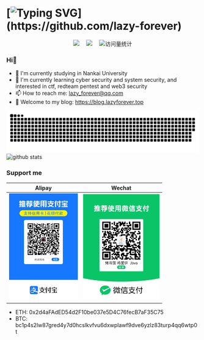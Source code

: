  # [![Typing SVG](https://readme-typing-svg.demolab.com?font=Fira+Code&pause=1000&width=435&lines=Hi%F0%9F%91%8B%2C+I'm+GH2050!;Welcome+to+my+homepage!)](https://github.com/lazy-forever)

 <!-- profile logo 个人资料徽标 -->
  <div align="center">
    <a href="https://space.bilibili.com/490568380/"><img src="https://img.shields.io/badge/Bilibili-B站-ff69b4" /></a>&emsp;
    <a href="https://gitee.com/lazy_forever"><img src="https://img.shields.io/badge/gitee-码云-C61B21" /></a>&emsp;
    <!-- visitor statistics logo 访客数统计徽标 -->
    <img src="https://komarev.com/ghpvc/?username=lazy-forever&label=Views&color=0e75b6&style=flat" alt="访问量统计" />
  </div>


<!--
**lazy-forever/lazy-forever** is a ✨ _special_ ✨ repository because its `README.md` (this file) appears on your GitHub profile.

Here are some ideas to get you started:

- 🔭 I’m currently working on ...
- 🌱 I’m currently learning ...
- 👯 I’m looking to collaborate on ...
- 🤔 I’m looking for help with ...
- 💬 Ask me about ...
- 📫 How to reach me: ...
- 😄 Pronouns: ...
- ⚡ Fun fact: ...
-->
### Hi👋
- 🔭 I'm currently studying in Nankai University
- 🌱 I'm currently learning cyber security and system security, and interested in ctf, redteam pentest and web3 security
- 📫 How to reach me: lazy_forever@qq.com
- 💬 Welcome to my blog: https://blog.lazyforever.top

<!-- Snake Code Contribution Map 贪吃蛇代码贡献图 -->
<picture>
  <source media="(prefers-color-scheme: dark)" srcset="https://raw.githubusercontent.com/GH2050/GH2050/output/github-contribution-grid-snake-dark.svg">
  <source media="(prefers-color-scheme: light)" srcset="https://raw.githubusercontent.com/GH2050/GH2050/output/github-contribution-grid-snake.svg">
  <img alt="github contribution grid snake animation" src="https://raw.githubusercontent.com/GH2050/GH2050/output/github-contribution-grid-snake.svg">
</picture>
<!--
<img src='https://github-readme-stats.vercel.app/api?username=lazy-forever&show_icons=true&theme=tokyonight'>
-->
<picture>
  <source media="(prefers-color-scheme: dark)" srcset="https://github-readme-stats.vercel.app/api?username=GH2050&show_icons=true&theme=tokyonight">
  <source media="(prefers-color-scheme: light)" srcset="https://github-readme-stats.vercel.app/api?username=GH2050&show_icons=true&theme=buefy">
  <img alt="github stats" src="https://github-readme-stats.vercel.app/api?username=GH2050&show_icons=true&theme=buefy">
</picture>


### Support me

<!-- 支付宝：./assets/alipay.jpg  -->
<!-- 微信：./assets/wechatpay.jpg  -->

| Alipay | Wechat |
| :----: | :----: |
| <img src="./assets/alipay.jpg" width="180">  | <img src="./assets/wechatpay.jpg" width="200" > |

- ETH: 0x2d4aFAdED54d2F10be037e5D4C76fecB7aF35C75
- BTC: bc1p4s2lw87gred4y7d0hcslkvfvu6dxwplawf9dve6yzlz83turp4qq6wtp0t
